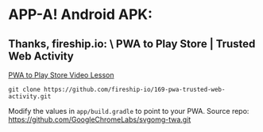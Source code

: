 # APP-A! Android APK:



## Thanks, fireship.io: \ PWA to Play Store | Trusted Web Activity
[PWA to Play Store Video Lesson](https://fireship.io/lessons/pwa-to-play-store)
```
git clone https://github.com/fireship-io/169-pwa-trusted-web-activity.git
```
Modify the values in `app/build.gradle` to point to your PWA. 
Source repo: https://github.com/GoogleChromeLabs/svgomg-twa.git
